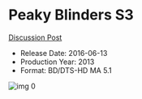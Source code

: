 # Peaky Blinders S3

[Discussion Post](https://www.avsforum.com/threads/bass-eq-for-filtered-movies.2995212/post-59355980)

* Release Date: 2016-06-13
* Production Year: 2013
* Format: BD/DTS-HD MA 5.1

![img 0](https://i.imgur.com/Rs5TD68.jpg)

